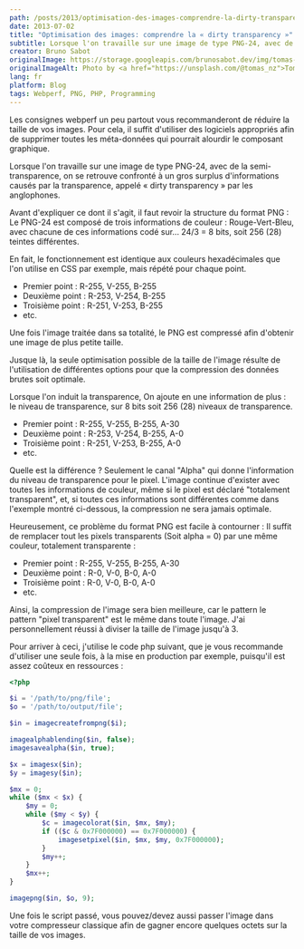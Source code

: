 ```yaml
---
path: /posts/2013/optimisation-des-images-comprendre-la-dirty-transparency
date: 2013-07-02
title: "Optimisation des images: comprendre la « dirty transparency »"
subtitle: Lorsque l'on travaille sur une image de type PNG-24, avec de la semi-transparence, on se retrouve confronté à un gros surplus d'informations causés par la transparence, appelé « dirty transparency » par les anglophones.
creator: Bruno Sabot
originalImage: https://storage.googleapis.com/brunosabot.dev/img/tomas-sobek-plwud_FPvwU-unsplash.jpg
originalImageAlt: Photo by <a href="https://unsplash.com/@tomas_nz">Tomas Sobek</a> on <a href="https://unsplash.com">Unsplash</a>.
lang: fr
platform: Blog
tags: Webperf, PNG, PHP, Programming
---
```


Les consignes webperf un peu partout vous recommanderont de réduire la taille de vos images. Pour cela, il suffit d'utiliser des logiciels appropriés afin de supprimer toutes les méta-données qui pourrait alourdir le composant graphique.

Lorsque l'on travaille sur une image de type PNG-24, avec de la semi-transparence, on se retrouve confronté à un gros surplus d'informations causés par la transparence, appelé « dirty transparency » par les anglophones.

Avant d'expliquer ce dont il s'agit, il faut revoir la structure du format PNG :
Le PNG-24 est composé de trois informations de couleur : Rouge-Vert-Bleu, avec chacune de ces informations codé sur... 24/3 = 8 bits, soit 256 (28) teintes différentes.

En fait, le fonctionnement est identique aux couleurs hexadécimales que l'on utilise en CSS par exemple, mais répété pour chaque point.

- Premier point : R-255, V-255, B-255
- Deuxième point : R-253, V-254, B-255
- Troisième point : R-251, V-253, B-255
- etc.

Une fois l'image traitée dans sa totalité, le PNG est compressé afin d'obtenir une image de plus petite taille.

Jusque là, la seule optimisation possible de la taille de l'image résulte de l'utilisation de différentes options pour que la compression des données brutes soit optimale.

Lorsque l'on induit la transparence, On ajoute en une information de plus : le niveau de transparence, sur 8 bits soit 256 (28) niveaux de transparence.

- Premier point : R-255, V-255, B-255, A-30
- Deuxième point : R-253, V-254, B-255, A-0
- Troisième point : R-251, V-253, B-255, A-0
- etc.

Quelle est la différence ? Seulement le canal "Alpha" qui donne l'information du niveau de transparence pour le pixel.
L'image continue d'exister avec toutes les informations de couleur, même si le pixel est déclaré "totalement transparent", et, si toutes ces informations sont différentes comme dans l'exemple montré ci-dessous, la compression ne sera jamais optimale.

Heureusement, ce problème du format PNG est facile à contourner : Il suffit de remplacer tout les pixels transparents (Soit alpha = 0) par une même couleur, totalement transparente :

- Premier point : R-255, V-255, B-255, A-30
- Deuxième point : R-0, V-0, B-0, A-0
- Troisième point : R-0, V-0, B-0, A-0
- etc.

Ainsi, la compression de l'image sera bien meilleure, car le pattern le pattern "pixel transparent" est le même dans toute l'image. J'ai personnellement réussi à diviser la taille de l'image jusqu'à 3.

Pour arriver à ceci, j'utilise le code php suivant, que je vous recommande d'utiliser une seule fois, à la mise en production par exemple, puisqu'il est assez coûteux en ressources :

```php
<?php

$i = '/path/to/png/file';
$o = '/path/to/output/file';

$in = imagecreatefrompng($i);

imagealphablending($in, false);
imagesavealpha($in, true);

$x = imagesx($in);
$y = imagesy($in);

$mx = 0;
while ($mx < $x) {
    $my = 0;
    while ($my < $y) {
        $c = imagecolorat($in, $mx, $my);
        if (($c & 0x7F000000) == 0x7F000000) {
            imagesetpixel($in, $mx, $my, 0x7F000000);
        }
        $my++;
    }
    $mx++;
}

imagepng($in, $o, 9);
```

Une fois le script passé, vous pouvez/devez aussi passer l'image dans votre compresseur classique afin de gagner encore quelques octets sur la taille de vos images.

